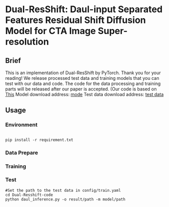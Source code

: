 # Dual-ResShift: Daul-input Separated Features Residual Shift Diffusion Model for CTA Image Super-resolution

## Brief

This is an implementation of Dual-ResShift by PyTorch. Thank you for your reading! We release processed test data and training models that you can test with our data and code. The code for the data processing and training parts will be released after our paper is accepted. (Our code is based on [This](https://github.com/zsyOAOA/ResShift)
Model download address: [mode](https://drive.google.com/drive/folders/109UfiqeiBwjB-VopWsTDH9SA5GnJI-K8?usp=drive_link)
Test data download address: [test data](https://drive.google.com/drive/folders/1KeWI0IjmUjysVIyzs-mSOnZVUjQxgmZk?usp=drive_link)
## Usage

### Environment
<code>
pip install -r requirement.txt
</code>

### Data Prepare


### Training


### Test
```
#Set the path to the test data in config/train.yaml
cd Dual-Resshift-code
python daul_inference.py -o result/path -m model/path
```
